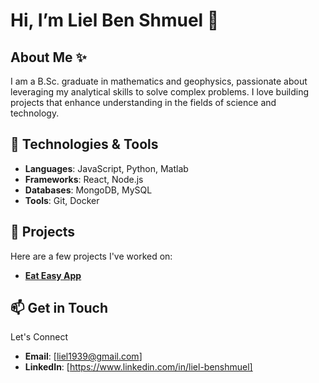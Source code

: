 # Hi, I’m Liel Ben Shmuel 👋

## About Me ✨
I am a B.Sc. graduate in mathematics and geophysics, passionate about leveraging my analytical skills to solve complex problems. I love building projects that enhance understanding in the fields of science and technology.

## 🔧 Technologies & Tools
- **Languages**: JavaScript, Python, Matlab
- **Frameworks**: React, Node.js
- **Databases**: MongoDB, MySQL
- **Tools**: Git, Docker

## 🚀 Projects
Here are a few projects I've worked on:
- **[Eat Easy App](https://github.com/lielbsh/EatEasyExpoaApp)**

## 📫 Get in Touch
Let's Connect
- **Email**: [liel1939@gmail.com]
- **LinkedIn**: [https://www.linkedin.com/in/liel-benshmuel]



